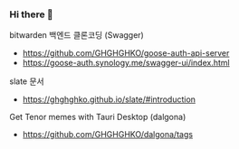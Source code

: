 ### Hi there 👋

<!--
**GHGHGHKO/GHGHGHKO** is a ✨ _special_ ✨ repository because its `README.md` (this file) appears on your GitHub profile.

Here are some ideas to get you started:

- 🔭 I’m currently working on ...
- 🌱 I’m currently learning ...
- 👯 I’m looking to collaborate on ...
- 🤔 I’m looking for help with ...
- 💬 Ask me about ...
- 📫 How to reach me: ...
- 😄 Pronouns: ...
- ⚡ Fun fact: ...
-->


bitwarden 백엔드 클론코딩 (Swagger)

+ https://github.com/GHGHGHKO/goose-auth-api-server
+ https://goose-auth.synology.me/swagger-ui/index.html

slate 문서  

+ https://ghghghko.github.io/slate/#introduction


Get Tenor memes with Tauri Desktop (dalgona)
+ https://github.com/GHGHGHKO/dalgona/tags
